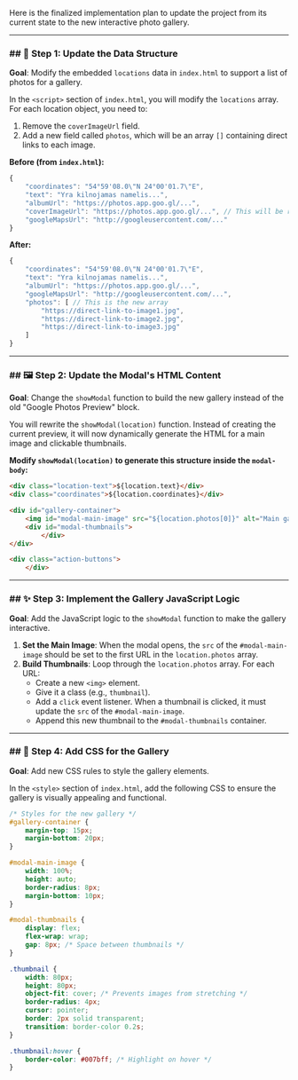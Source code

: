 

Here is the finalized implementation plan to update the project from its current state to the new interactive photo gallery.

-----

### \#\# 📝 **Step 1: Update the Data Structure**

**Goal**: Modify the embedded `locations` data in `index.html` to support a list of photos for a gallery.

In the `<script>` section of `index.html`, you will modify the `locations` array. For each location object, you need to:

1.  Remove the `coverImageUrl` field.
2.  Add a new field called `photos`, which will be an array `[]` containing direct links to each image.

**Before (from `index.html`):**

```javascript
{
    "coordinates": "54°59'08.0\"N 24°00'01.7\"E",
    "text": "Yra kilnojamas namelis...",
    "albumUrl": "https://photos.app.goo.gl/...",
    "coverImageUrl": "https://photos.app.goo.gl/...", // This will be removed
    "googleMapsUrl": "http://googleusercontent.com/..."
}
```

**After:**

```javascript
{
    "coordinates": "54°59'08.0\"N 24°00'01.7\"E",
    "text": "Yra kilnojamas namelis...",
    "albumUrl": "https://photos.app.goo.gl/...",
    "googleMapsUrl": "http://googleusercontent.com/...",
    "photos": [ // This is the new array
        "https://direct-link-to-image1.jpg",
        "https://direct-link-to-image2.jpg",
        "https://direct-link-to-image3.jpg"
    ]
}
```

-----

### \#\# 🖼️ **Step 2: Update the Modal's HTML Content**

**Goal**: Change the `showModal` function to build the new gallery instead of the old "Google Photos Preview" block.

You will rewrite the `showModal(location)` function. Instead of creating the current preview, it will now dynamically generate the HTML for a main image and clickable thumbnails.

**Modify `showModal(location)` to generate this structure inside the `modal-body`:**

```html
<div class="location-text">${location.text}</div>
<div class="coordinates">${location.coordinates}</div>

<div id="gallery-container">
    <img id="modal-main-image" src="${location.photos[0]}" alt="Main gallery image">
    <div id="modal-thumbnails">
        </div>
</div>

<div class="action-buttons">
    </div>
```

-----

### \#\# ✨ **Step 3: Implement the Gallery JavaScript Logic**

**Goal**: Add the JavaScript logic to the `showModal` function to make the gallery interactive.

1.  **Set the Main Image**: When the modal opens, the `src` of the `#modal-main-image` should be set to the first URL in the `location.photos` array.
2.  **Build Thumbnails**: Loop through the `location.photos` array. For each URL:
      * Create a new `<img>` element.
      * Give it a class (e.g., `thumbnail`).
      * Add a `click` event listener. When a thumbnail is clicked, it must update the `src` of the `#modal-main-image`.
      * Append this new thumbnail to the `#modal-thumbnails` container.

-----

### \#\# 🎨 **Step 4: Add CSS for the Gallery**

**Goal**: Add new CSS rules to style the gallery elements.

In the `<style>` section of `index.html`, add the following CSS to ensure the gallery is visually appealing and functional.

```css
/* Styles for the new gallery */
#gallery-container {
    margin-top: 15px;
    margin-bottom: 20px;
}

#modal-main-image {
    width: 100%;
    height: auto;
    border-radius: 8px;
    margin-bottom: 10px;
}

#modal-thumbnails {
    display: flex;
    flex-wrap: wrap;
    gap: 8px; /* Space between thumbnails */
}

.thumbnail {
    width: 80px;
    height: 80px;
    object-fit: cover; /* Prevents images from stretching */
    border-radius: 4px;
    cursor: pointer;
    border: 2px solid transparent;
    transition: border-color 0.2s;
}

.thumbnail:hover {
    border-color: #007bff; /* Highlight on hover */
}
```